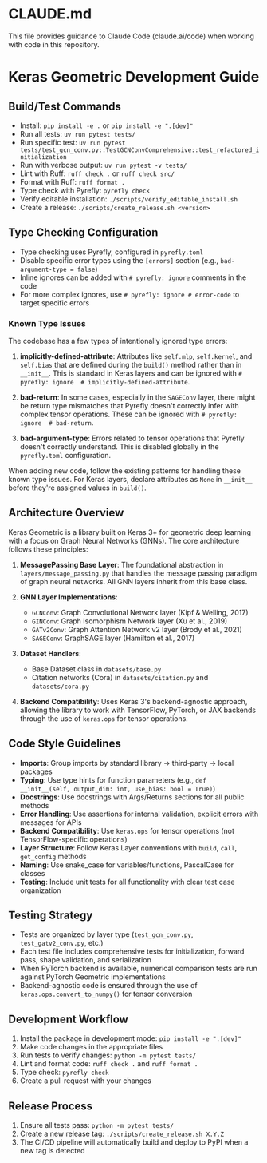 # CLAUDE.md

This file provides guidance to Claude Code (claude.ai/code) when working with code in this repository.

# Keras Geometric Development Guide

## Build/Test Commands

- Install: `pip install -e .` or `pip install -e ".[dev]"`
- Run all tests: `uv run pytest tests/`
- Run specific test: `uv run pytest tests/test_gcn_conv.py::TestGCNConvComprehensive::test_refactored_initialization`
- Run with verbose output: `uv run pytest -v tests/`
- Lint with Ruff: `ruff check .` or `ruff check src/`
- Format with Ruff: `ruff format .`
- Type check with Pyrefly: `pyrefly check`
- Verify editable installation: `./scripts/verify_editable_install.sh`
- Create a release: `./scripts/create_release.sh <version>`

## Type Checking Configuration

- Type checking uses Pyrefly, configured in `pyrefly.toml`
- Disable specific error types using the `[errors]` section (e.g., `bad-argument-type = false`)
- Inline ignores can be added with `# pyrefly: ignore` comments in the code
- For more complex ignores, use `# pyrefly: ignore # error-code` to target specific errors

### Known Type Issues

The codebase has a few types of intentionally ignored type errors:

1. **implicitly-defined-attribute**: Attributes like `self.mlp`, `self.kernel`, and `self.bias` that are defined during the `build()` method rather than in `__init__`. This is standard in Keras layers and can be ignored with `# pyrefly: ignore  # implicitly-defined-attribute`.

2. **bad-return**: In some cases, especially in the `SAGEConv` layer, there might be return type mismatches that Pyrefly doesn't correctly infer with complex tensor operations. These can be ignored with `# pyrefly: ignore  # bad-return`.

3. **bad-argument-type**: Errors related to tensor operations that Pyrefly doesn't correctly understand. This is disabled globally in the `pyrefly.toml` configuration.

When adding new code, follow the existing patterns for handling these known type issues. For Keras layers, declare attributes as `None` in `__init__` before they're assigned values in `build()`.

## Architecture Overview

Keras Geometric is a library built on Keras 3+ for geometric deep learning with a focus on Graph Neural Networks (GNNs). The core architecture follows these principles:

1. **MessagePassing Base Layer**: The foundational abstraction in `layers/message_passing.py` that handles the message passing paradigm of graph neural networks. All GNN layers inherit from this base class.

2. **GNN Layer Implementations**:

   - `GCNConv`: Graph Convolutional Network layer (Kipf & Welling, 2017)
   - `GINConv`: Graph Isomorphism Network layer (Xu et al., 2019)
   - `GATv2Conv`: Graph Attention Network v2 layer (Brody et al., 2021)
   - `SAGEConv`: GraphSAGE layer (Hamilton et al., 2017)

3. **Dataset Handlers**:

   - Base Dataset class in `datasets/base.py`
   - Citation networks (Cora) in `datasets/citation.py` and `datasets/cora.py`

4. **Backend Compatibility**: Uses Keras 3's backend-agnostic approach, allowing the library to work with TensorFlow, PyTorch, or JAX backends through the use of `keras.ops` for tensor operations.

## Code Style Guidelines

- **Imports**: Group imports by standard library → third-party → local packages
- **Typing**: Use type hints for function parameters (e.g., `def __init__(self, output_dim: int, use_bias: bool = True)`)
- **Docstrings**: Use docstrings with Args/Returns sections for all public methods
- **Error Handling**: Use assertions for internal validation, explicit errors with messages for APIs
- **Backend Compatibility**: Use `keras.ops` for tensor operations (not TensorFlow-specific operations)
- **Layer Structure**: Follow Keras Layer conventions with `build`, `call`, `get_config` methods
- **Naming**: Use snake_case for variables/functions, PascalCase for classes
- **Testing**: Include unit tests for all functionality with clear test case organization

## Testing Strategy

- Tests are organized by layer type (`test_gcn_conv.py`, `test_gatv2_conv.py`, etc.)
- Each test file includes comprehensive tests for initialization, forward pass, shape validation, and serialization
- When PyTorch backend is available, numerical comparison tests are run against PyTorch Geometric implementations
- Backend-agnostic code is ensured through the use of `keras.ops.convert_to_numpy()` for tensor conversion

## Development Workflow

1. Install the package in development mode: `pip install -e ".[dev]"`
2. Make code changes in the appropriate files
3. Run tests to verify changes: `python -m pytest tests/`
4. Lint and format code: `ruff check .` and `ruff format .`
5. Type check: `pyrefly check`
6. Create a pull request with your changes

## Release Process

1. Ensure all tests pass: `python -m pytest tests/`
2. Create a new release tag: `./scripts/create_release.sh X.Y.Z`
3. The CI/CD pipeline will automatically build and deploy to PyPI when a new tag is detected
